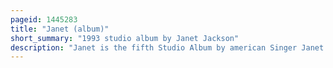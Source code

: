 ```yaml
---
pageid: 1445283
title: "Janet (album)"
short_summary: "1993 studio album by Janet Jackson"
description: "Janet is the fifth Studio Album by american Singer Janet Jackson. It was released on May 18, 1993, by Virgin Records America. Prior to its Release Jackson was at the Center of a high-profile Bidding War over her Recording Contract. In 1991 her original Label am sought to renew her Contract while Others such as atlantic Capitol and Virgin vied to sign her. She signed with Virgin after meeting with Owner Richard Branson. She was paid an estimated 40 million making her the highest paid musical Act in the World. Janet Marks Jackson's second eponymous Record after her Debut Studio Album, Janet Jackson."
---
```


